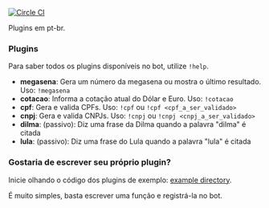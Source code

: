 [![Circle CI](https://circleci.com/gh/go-chat-bot/plugins-br.svg?style=svg)](https://circleci.com/gh/go-chat-bot/plugins-br)

Plugins em pt-br.

### Plugins

Para saber todos os plugins disponíveis no bot, utilize `!help`.

* **megasena**: Gera um número da megasena ou mostra o último resultado. Uso: `!megasena`
* **cotacao**: Informa a cotação atual do Dólar e Euro. Uso: `!cotacao`
* **cpf**: Gera e valida CPFs. Uso: `!cpf` ou `!cpf <cpf_a_ser_validado>`
* **cnpj**: Gera e valida CNPJs. Uso: `!cnpj` ou `!cnpj <cnpj_a_ser_validado>`
* **dilma**: (passivo): Diz uma frase da Dilma quando a palavra "dilma" é citada
* **lula**: (passivo): Diz uma frase do Lula quando a palavra "lula" é citada

### Gostaria de escrever seu próprio plugin?

Inicie olhando o código dos plugins de exemplo: [example directory](https://github.com/go-chat-bot/plugins/tree/master/example).

É muito simples, basta escrever uma função e registrá-la no bot.
